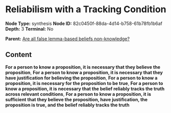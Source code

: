 # Reliabilism with a Tracking Condition

**Node Type:** synthesis
**Node ID:** 82c0450f-88da-4d14-b758-61b78fb1b6af
**Depth:** 3
**Terminal:** No

**Parent:** [Are all false lemma-based beliefs non-knowledge?](are-all-false-lemma-based-beliefs-non-knowledge.md)

## Content

**For a person to know a proposition, it is necessary that they believe the proposition**, **For a person to know a proposition, it is necessary that they have justification for believing the proposition**, **For a person to know a proposition, it is necessary for the proposition to be true**, **For a person to know a proposition, it is necessary that the belief reliably tracks the truth across relevant conditions**, **For a person to know a proposition, it is sufficient that they believe the proposition, have justification, the proposition is true, and the belief reliably tracks the truth**

